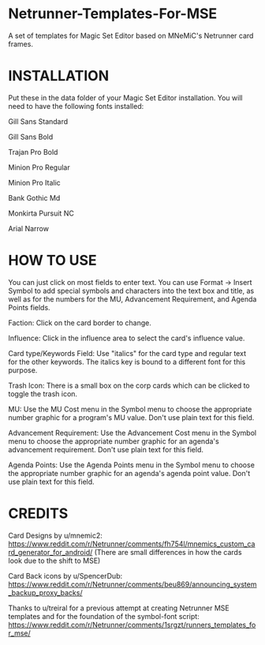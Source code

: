 # Netrunner-Templates-For-MSE
A set of templates for Magic Set Editor based on MNeMiC's Netrunner card frames.

# INSTALLATION

Put these in the data folder of your Magic Set Editor installation. You will need to have the following fonts installed:

Gill Sans Standard

Gill Sans Bold

Trajan Pro Bold

Minion Pro Regular

Minion Pro Italic

Bank Gothic Md

Monkirta Pursuit NC

Arial Narrow

# HOW TO USE

You can just click on most fields to enter text. You can use Format -> Insert Symbol to add special symbols and characters into the text box and title, as well as for the numbers for the MU, Advancement Requirement, and Agenda Points fields.

Faction: Click on the card border to change.

Influence: Click in the influence area to select the card's influence value.

Card type/Keywords Field: Use "italics" for the card type and regular text for the other keywords. The italics key is bound to a different font for this purpose.

Trash Icon: There is a small box on the corp cards which can be clicked to toggle the trash icon.

MU: Use the MU Cost menu in the Symbol menu to choose the appropriate number graphic for a program's MU value. Don't use plain text for this field.

Advancement Requirement: Use the Advancement Cost menu in the Symbol menu to choose the appropriate number graphic for an agenda's advancement requirement. Don't use plain text for this field.

Agenda Points: Use the Agenda Points menu in the Symbol menu to choose the appropriate number graphic for an agenda's agenda point value. Don't use plain text for this field.

# CREDITS

Card Designs by u/mnemic2: https://www.reddit.com/r/Netrunner/comments/fh754l/mnemics_custom_card_generator_for_android/ (There are small differences in how the cards look due to the shift to MSE)

Card Back icons by u/SpencerDub: https://www.reddit.com/r/Netrunner/comments/beu869/announcing_system_backup_proxy_backs/

Thanks to u/treiral for a previous attempt at creating Netrunner MSE templates and for the foundation of the symbol-font script: https://www.reddit.com/r/Netrunner/comments/1srgzt/runners_templates_for_mse/
